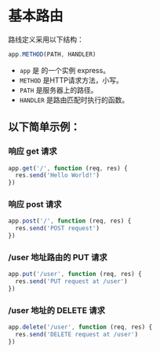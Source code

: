 # 基本路由

路线定义采用以下结构：
```js
app.METHOD(PATH, HANDLER)
```
- `app` 是 的一个实例 express。
- `METHOD` 是HTTP请求方法，小写。
- `PATH` 是服务器上的路径。
- `HANDLER` 是路由匹配时执行的函数。

## 以下简单示例：
### 响应 get 请求
```js
app.get('/', function (req, res) {
  res.send('Hello World!')
})
```

### 响应 post 请求
```js
app.post('/', function (req, res) {
  res.send('POST request')
})
```

### /user 地址路由的 PUT 请求
```js
app.put('/user', function (req, res) {
  res.send('PUT request at /user')
})
```

### /user 地址的 DELETE 请求
```js
app.delete('/user', function (req, res) {
  res.send('DELETE request at /user')
})
````

